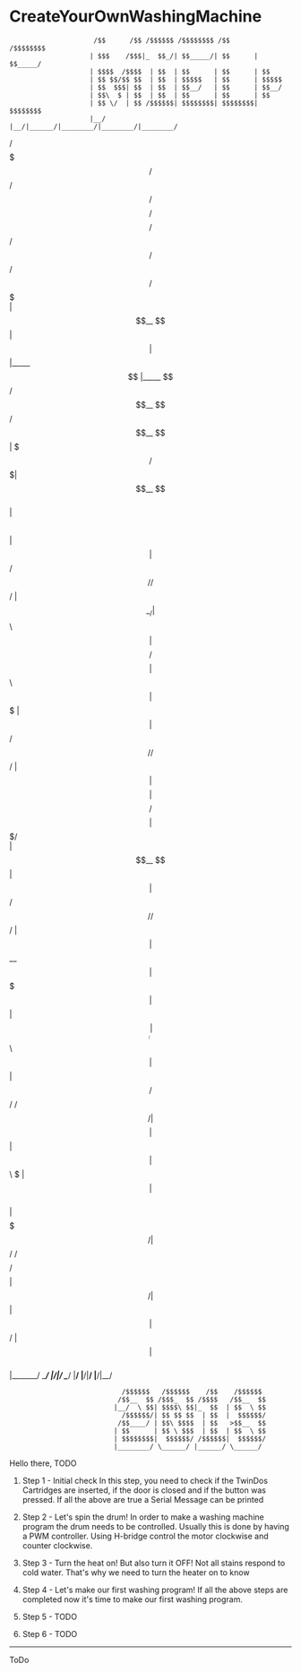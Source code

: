 # CreateYourOwnWashingMachine


                         /$$      /$$ /$$$$$$ /$$$$$$$$ /$$       /$$$$$$$$                    
                        | $$$    /$$$|_  $$_/| $$_____/| $$      | $$_____/                    
                        | $$$$  /$$$$  | $$  | $$      | $$      | $$                          
                        | $$ $$/$$ $$  | $$  | $$$$$   | $$      | $$$$$                       
                        | $$  $$$| $$  | $$  | $$__/   | $$      | $$__/                       
                        | $$\  $ | $$  | $$  | $$      | $$      | $$                          
                        | $$ \/  | $$ /$$$$$$| $$$$$$$$| $$$$$$$$| $$$$$$$$                    
                        |__/     |__/|______/|________/|________/|________/                    
                                                                                               
                                                                                               
                                                                                               
 /$$$$$$$  /$$   /$$ /$$$$$$$$ /$$$$$$$$        /$$$$$$   /$$$$$$  /$$      /$$ /$$$$$$$       
| $$__  $$| $$  | $$|_____ $$ |_____ $$        /$$__  $$ /$$__  $$| $$$    /$$$| $$__  $$      
| $$  \ $$| $$  | $$     /$$/      /$$/       | $$  \__/| $$  \ $$| $$$$  /$$$$| $$  \ $$      
| $$$$$$$ | $$  | $$    /$$/      /$$/        | $$      | $$$$$$$$| $$ $$/$$ $$| $$$$$$$/      
| $$__  $$| $$  | $$   /$$/      /$$/         | $$      | $$__  $$| $$  $$$| $$| $$____/       
| $$  \ $$| $$  | $$  /$$/      /$$/          | $$    $$| $$  | $$| $$\  $ | $$| $$            
| $$$$$$$/|  $$$$$$/ /$$$$$$$$ /$$$$$$$$      |  $$$$$$/| $$  | $$| $$ \/  | $$| $$            
|_______/  \______/ |________/|________/       \______/ |__/  |__/|__/     |__/|__/            
                                                                                               
                                                                                               
                                                                                               
                                /$$$$$$   /$$$$$$    /$$    /$$$$$$                            
                               /$$__  $$ /$$$_  $$ /$$$$   /$$__  $$                           
                              |__/  \ $$| $$$$\ $$|_  $$  | $$  \ $$                           
                                /$$$$$$/| $$ $$ $$  | $$  |  $$$$$$/                           
                               /$$____/ | $$\ $$$$  | $$   >$$__  $$                           
                              | $$      | $$ \ $$$  | $$  | $$  \ $$                           
                              | $$$$$$$$|  $$$$$$/ /$$$$$$|  $$$$$$/                           
                              |________/ \______/ |______/ \______/                            
                                                                                               
                                                                                               
                                                                                               


Hello there,
TODO

1. Step 1 - Initial check
	In this step, you need to check if the TwinDos Cartridges are inserted, if the door is closed 
	and if the button was pressed. If all the above are true a Serial Message can be printed

2. Step 2 - Let's spin the drum!
	In order to make a washing machine program the drum needs to be controlled. Usually this is done 
	by having a PWM controller. Using H-bridge control the motor clockwise and counter clockwise. 

3. Step 3 - Turn the heat on! But also turn it OFF!
	Not all stains respond to cold water. That's why we need to turn the heater on
	to know 
4. Step 4 - Let's make our first washing program! If all the above steps are completed now it's time 
   to make our first washing program.
5. Step 5 - TODO
6. Step 6 - TODO

--------------
ToDo

